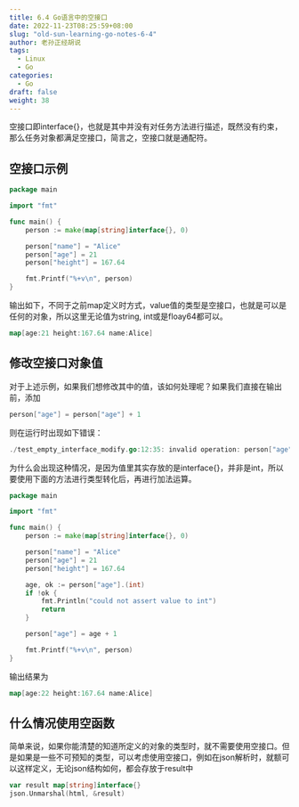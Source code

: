 ```yaml
---
title: 6.4 Go语言中的空接口
date: 2022-11-23T08:25:59+08:00
slug: "old-sun-learning-go-notes-6-4"
author: 老孙正经胡说
tags:
  - Linux
  - Go
categories:
  - Go
draft: false
weight: 38
---
```


空接口即interface{}，也就是其中并没有对任务方法进行描述，既然没有约束，那么任务对象都满足空接口，简言之，空接口就是通配符。

## 空接口示例

```go
package main

import "fmt"

func main() {
    person := make(map[string]interface{}, 0)

    person["name"] = "Alice"
    person["age"] = 21
    person["height"] = 167.64

    fmt.Printf("%+v\n", person)
}
```

输出如下，不同于之前map定义时方式，value值的类型是空接口，也就是可以是任何的对象，所以这里无论值为string, int或是floay64都可以。

```go
map[age:21 height:167.64 name:Alice]
```

## 修改空接口对象值

对于上述示例，如果我们想修改其中的值，该如何处理呢？如果我们直接在输出前，添加

```go
person["age"] = person["age"] + 1
```

则在运行时出现如下错误：

```go
./test_empty_interface_modify.go:12:35: invalid operation: person["age"] + 1 (mismatched types interface {} and int)
```

为什么会出现这种情况，是因为值里其实存放的是interface{}，并非是int，所以要使用下面的方法进行类型转化后，再进行加法运算。

```go
package main

import "fmt"

func main() {
    person := make(map[string]interface{}, 0)

    person["name"] = "Alice"
    person["age"] = 21
    person["height"] = 167.64

    age, ok := person["age"].(int)
    if !ok {
        fmt.Println("could not assert value to int")
        return
    }

    person["age"] = age + 1

    fmt.Printf("%+v\n", person)
}
```

输出结果为

```go
map[age:22 height:167.64 name:Alice]
```

## 什么情况使用空函数

简单来说，如果你能清楚的知道所定义的对象的类型时，就不需要使用空接口。但是如果是一些不可预知的类型，可以考虑使用空接口，例如在json解析时，就额可以这样定义，无论json结构如何，都会存放于result中

```go
var result map[string]interface{}
json.Unmarshal(html, &result)
```